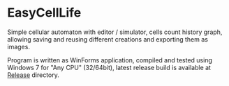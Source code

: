 # EasyCellLife
Simple cellular automaton with editor / simulator, cells count history graph, allowing saving and reusing different creations and exporting them as images.

Program is written as WinForms application, compiled and tested using Windows 7 for "Any CPU" (32/64bit),
latest release build is available at [Release](cell_life/bin/Release) directory.
